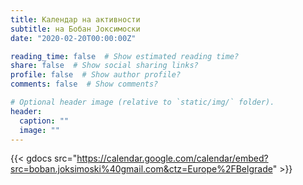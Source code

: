 ```yaml
---
title: Календар на активности
subtitle: на Бобан Јоксимоски
date: "2020-02-20T00:00:00Z"

reading_time: false  # Show estimated reading time?
share: false  # Show social sharing links?
profile: false  # Show author profile?
comments: false  # Show comments?

# Optional header image (relative to `static/img/` folder).
header:
  caption: ""
  image: ""
---
```


{{< gdocs src="https://calendar.google.com/calendar/embed?src=boban.joksimoski%40gmail.com&ctz=Europe%2FBelgrade" >}}
